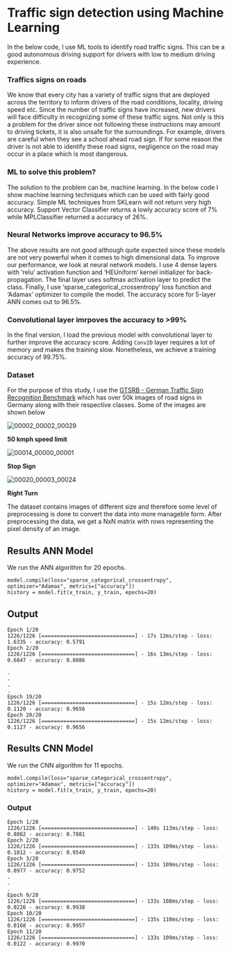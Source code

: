 # Traffic sign detection using Machine Learning

In the below code, I use ML tools to identify road traffic signs. This can be a good autonomous driving support for drivers with low to medium driving experience. 

### Traffics signs on roads
We know that every city has a variety of traffic signs that are deployed across the territory to inform drivers of the road conditions, locality, driving speed etc. Since the number of traffic signs have increased, new drivers will face difficulty in recognizing some of these traffic signs. Not only is this a problem for the driver since not following these instructions may amount to driving tickets, it is also unsafe for the surroundings. For example, drivers are careful when they see a school ahead road sign. If for some reason the driver is not able to identify these road signs, negligence on the road may occur in a place which is most dangerous.  

### ML to solve this problem?
The solution to the problem can be, machine learning. In the below code I show machine learning techniques which can be used with fairly good accuracy. 
Simple ML techniques from SKLearn will not return very high accuracy. Support Vector Classifier returns a lowly accuracy score of 7% while MPLClassifier returned a accuracy of 26%. 

### Neural Networks improve accuracy to 96.5%
The above results are not good although quite expected since these models are not very powerful when it comes to high dimensional data.
To improve our performance, we look at neural network models. I use 4 dense layers with ‘relu’ activation function and ‘HEUniform’ kernel initializer for back-propagation. The final layer uses softmax activation layer to predict the class. Finally, I use ‘sparse_categorical_crossentropy’ loss function and ‘Adamax’ optimizer to compile the model. 
The accuracy score for 5-layer ANN comes out to 96.5%.
### Convolutional layer imrpoves the accuracy to >99%

In the final version, I load the previous model with convolutional layer to further improve the accuracy score. Adding ```Conv2D``` layer requires a lot of memory and makes the training slow. Nonetheless, we achieve a training accuracy of 99.75%.  

### Dataset
For the purpose of this study, I use the [GTSRB - German Traffic Sign Recognition Benchmark](https://www.kaggle.com/datasets/meowmeowmeowmeowmeow/gtsrb-german-traffic-sign) which has over 50k images of road signs in Germany along with their respective classes. Some of the images are shown below 

![00002_00002_00029](https://user-images.githubusercontent.com/114884444/203641247-cfeeea3e-e786-4a31-b741-e4e4808a3620.png)

__50 kmph speed limit__

![00014_00000_00001](https://user-images.githubusercontent.com/114884444/203641404-1f198487-70a7-4048-a255-e87d0e2133f8.png)

__Stop Sign__

![00020_00003_00024](https://user-images.githubusercontent.com/114884444/203641498-f173b7a0-b223-4ba5-b1fc-1d598392c1bc.png)

__Right Turn__

The dataset contains images of different size and therefore some level of preprocessing is done to convert the data into more manageble form. After preprocessing the data, we get a NxN matrix with rows representing the pixel density of an image.

## Results ANN Model

We run the ANN algorithm for 20 epochs.
```
model.compile(loss="sparse_categorical_crossentropy", optimizer="Adamax", metrics=["accuracy"])
history = model.fit(x_train, y_train, epochs=20)
```
## Output
```
Epoch 1/20
1226/1226 [==============================] - 17s 12ms/step - loss: 1.6335 - accuracy: 0.5791
Epoch 2/20
1226/1226 [==============================] - 16s 13ms/step - loss: 0.6847 - accuracy: 0.8086

.
.
.
.
Epoch 19/20
1226/1226 [==============================] - 15s 12ms/step - loss: 0.1120 - accuracy: 0.9656
Epoch 20/20
1226/1226 [==============================] - 15s 12ms/step - loss: 0.1127 - accuracy: 0.9656
```

## Results CNN Model
We run the CNN algorithm for 11 epochs.
```
model.compile(loss="sparse_categorical_crossentropy", optimizer="Adamax", metrics=["accuracy"])
history = model.fit(x_train, y_train, epochs=20)
```

### Output
```
Epoch 1/20
1226/1226 [==============================] - 140s 113ms/step - loss: 0.8862 - accuracy: 0.7881
Epoch 2/20
1226/1226 [==============================] - 133s 109ms/step - loss: 0.1812 - accuracy: 0.9549
Epoch 3/20
1226/1226 [==============================] - 133s 109ms/step - loss: 0.0977 - accuracy: 0.9752
.
.
.
Epoch 9/20
1226/1226 [==============================] - 133s 108ms/step - loss: 0.0226 - accuracy: 0.9938
Epoch 10/20
1226/1226 [==============================] - 135s 110ms/step - loss: 0.0168 - accuracy: 0.9957
Epoch 11/20
1226/1226 [==============================] - 133s 109ms/step - loss: 0.0122 - accuracy: 0.9970
```
